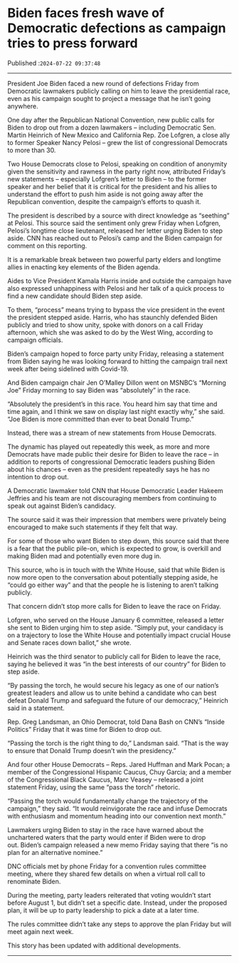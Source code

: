 # Biden faces fresh wave of Democratic defections as campaign tries to press forward

Published :`2024-07-22 09:37:48`

---

President Joe Biden faced a new round of defections Friday from Democratic lawmakers publicly calling on him to leave the presidential race, even as his campaign sought to project a message that he isn’t going anywhere.

One day after the Republican National Convention, new public calls for Biden to drop out from a dozen lawmakers – including Democratic Sen. Martin Heinrich of New Mexico and California Rep. Zoe Lofgren, a close ally to former Speaker Nancy Pelosi – grew the list of congressional Democrats to more than 30.

Two House Democrats close to Pelosi, speaking on condition of anonymity given the sensitivity and rawness in the party right now, attributed Friday’s new statements – especially Lofgren’s letter to Biden – to the former speaker and her belief that it is critical for the president and his allies to understand the effort to push him aside is not going away after the Republican convention, despite the campaign’s efforts to quash it.

The president is described by a source with direct knowledge as “seething” at Pelosi. This source said the sentiment only grew Friday when Lofgren, Pelosi’s longtime close lieutenant, released her letter urging Biden to step aside. CNN has reached out to Pelosi’s camp and the Biden campaign for comment on this reporting.

It is a remarkable break between two powerful party elders and longtime allies in enacting key elements of the Biden agenda.

Aides to Vice President Kamala Harris inside and outside the campaign have also expressed unhappiness with Pelosi and her talk of a quick process to find a new candidate should Biden step aside.

To them, “process” means trying to bypass the vice president in the event the president stepped aside. Harris, who has staunchly defended Biden publicly and tried to show unity, spoke with donors on a call Friday afternoon, which she was asked to do by the West Wing, according to campaign officials.

Biden’s campaign hoped to force party unity Friday, releasing a statement from Biden saying he was looking forward to hitting the campaign trail next week after being sidelined with Covid-19.

And Biden campaign chair Jen O’Malley Dillon went on MSNBC’s “Morning Joe” Friday morning to say Biden was “absolutely” in the race.

“Absolutely the president’s in this race. You heard him say that time and time again, and I think we saw on display last night exactly why,” she said. “Joe Biden is more committed than ever to beat Donald Trump.”

Instead, there was a stream of new statements from House Democrats.

The dynamic has played out repeatedly this week, as more and more Democrats have made public their desire for Biden to leave the race – in addition to reports of congressional Democratic leaders pushing Biden about his chances – even as the president repeatedly says he has no intention to drop out.

A Democratic lawmaker told CNN that House Democratic Leader Hakeem Jeffries and his team are not discouraging members from continuing to speak out against Biden’s candidacy.

The source said it was their impression that members were privately being encouraged to make such statements if they felt that way.

For some of those who want Biden to step down, this source said that there is a fear that the public pile-on, which is expected to grow, is overkill and making Biden mad and potentially even more dug in.

This source, who is in touch with the White House, said that while Biden is now more open to the conversation about potentially stepping aside, he “could go either way” and that the people he is listening to aren’t talking publicly.

That concern didn’t stop more calls for Biden to leave the race on Friday.

Lofgren, who served on the House January 6 committee, released a letter she sent to Biden urging him to step aside. “Simply put, your candidacy is on a trajectory to lose the White House and potentially impact crucial House and Senate races down ballot,” she wrote.

Heinrich was the third senator to publicly call for Biden to leave the race, saying he believed it was “in the best interests of our country” for Biden to step aside.

“By passing the torch, he would secure his legacy as one of our nation’s greatest leaders and allow us to unite behind a candidate who can best defeat Donald Trump and safeguard the future of our democracy,” Heinrich said in a statement.

Rep. Greg Landsman, an Ohio Democrat, told Dana Bash on CNN’s “Inside Politics” Friday that it was time for Biden to drop out.

“Passing the torch is the right thing to do,” Landsman said. “That is the way to ensure that Donald Trump doesn’t win the presidency.”

And four other House Democrats – Reps. Jared Huffman and Mark Pocan; a member of the Congressional Hispanic Caucus, Chuy Garcia; and a member of the Congressional Black Caucus, Marc Veasey – released a joint statement Friday, using the same “pass the torch” rhetoric.

“Passing the torch would fundamentally change the trajectory of the campaign,” they said. “It would reinvigorate the race and infuse Democrats with enthusiasm and momentum heading into our convention next month.”

Lawmakers urging Biden to stay in the race have warned about the unchartered waters that the party would enter if Biden were to drop out. Biden’s campaign released a new memo Friday saying that there “is no plan for an alternative nominee.”

DNC officials met by phone Friday for a convention rules committee meeting, where they shared few details on when a virtual roll call to renominate Biden.

During the meeting, party leaders reiterated that voting wouldn’t start before August 1, but didn’t set a specific date. Instead, under the proposed plan, it will be up to party leadership to pick a date at a later time.

The rules committee didn’t take any steps to approve the plan Friday but will meet again next week.

This story has been updated with additional developments.

---

